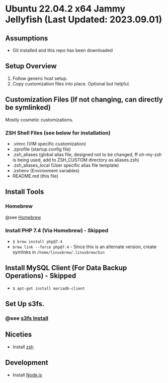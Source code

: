 # Ubuntu 22.04.2 x64 Jammy Jellyfish (Last Updated: 2023.09.01)

## Assumptions
* Git installed and this repo has been downloaded

## Setup Overview
1. Follow generic host setup.
2. Copy customization files into place. Optional but helpful.

## Customization Files (If not changing, can directly be symlinked)
Mostly cosmetic customizations.

### ZSH Shell Files (see below for installation)
* .vimrc (VIM specific customization)
* .zprofile (startup config file)
* .zsh\_aliases (global alias file, designed not to be changed, ff oh-my-zsh is being used, add to ZSH_CUSTOM directory as aliases.zsh)
* .zsh\_aliases\_local (User specific alias file template)
* .zshenv (Environment variables)
* README.md (this file)

## Install Tools
### Homebrew
@see [Homebrew](https://brew.sh/)

### Install PHP 7.4 (Via Homebrew) - Skipped
* `$ brew install php@7.4`
* `brew link --force php@7.4` - Since this is an alternate version, create symlinks in `/home/linuxbrew/.linuxbrew/bin`

## Install MySQL Client (For Data Backup Operations) - Skipped
* `$ apt-get install mariadb-client`

## Set Up s3fs.
### @see [s3fs Install](https://www.nakivo.com/blog/mount-amazon-s3-as-a-drive-how-to-guide/)

## Niceties
* Install [zsh](../../../tools/zsh.md)

## Development
* Install [Node.js](../../../tools/nodejs.md)
